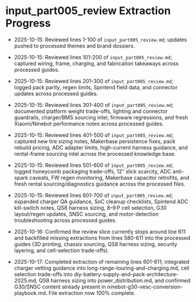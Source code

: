 # input_part005_review Extraction Progress

- 2025-10-15: Reviewed lines 1-100 of `input_part005_review.md`; updates pushed to processed themes and brand dossiers.

- 2025-10-15: Reviewed lines 101-200 of `input_part005_review.md`; captured wiring, frame, charging, and fabrication takeaways across processed guides.
- 2025-10-15: Reviewed lines 201-300 of `input_part005_review.md`; logged pack parity, regen limits, Spintend field data, and connector updates across processed guides.
- 2025-10-15: Reviewed lines 301-400 of `input_part005_review.md`; documented platform weight trade-offs, lighting and connector guardrails, charger/BMS sourcing intel, firmware regressions, and fresh Xiaomi/Ninebot performance notes across processed guides.
- 2025-10-15: Reviewed lines 401-500 of `input_part005_review.md`; captured new tire sizing notes, Makerbase persistence fixes, pack rebuild pricing, ADC adapter limits, high-current harness guidance, and rental-frame sourcing intel across the processed knowledge base.
- 2025-10-15: Reviewed lines 501-600 of `input_part005_review.md`; logged honeycomb packaging trade-offs, 12″ slick scarcity, ADC anti-spark caveats, FW regen monitoring, Makerbase capacitor retrofits, and fresh rental sourcing/diagnostics guidance across the processed files.
- 2025-10-15: Reviewed lines 601-700 of `input_part005_review.md`; expanded charger QA guidance, SoC cleanup checklists, Spintend ADC kill-switch notes, QS8 harness sizing, 8–9 P cell selection, G30 layout/regen updates, SNSC sourcing, and motor-detection troubleshooting across processed guides.

- 2025-10-16: Confirmed the review slice currently stops around line 611 and backfilled missing extractions from lines 580-611 into the processed guides (3D printing, chassis sourcing, QS8 harness sizing, security layering, and cell-selection trade-offs).

- 2025-10-17: Completed extraction of remaining lines 601-611; integrated charger vetting guidance into long-range-touring-and-charging.md, cell selection trade-offs into diy-battery-supply-and-pack-architecture-2025.md, QS8 harness sizing into power_distribution.md, and confirmed G30/SNSC content already present in ninebot-g30-vesc-conversion-playbook.md. File extraction now 100% complete.
